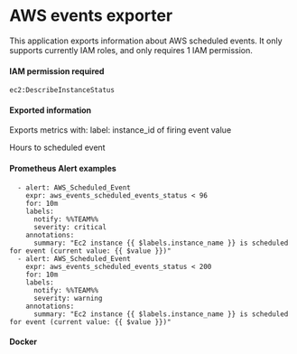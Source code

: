 # AWS events exporter

This application exports information about AWS scheduled events.
It only supports currently IAM roles, and only requires 1 IAM permission.

#### IAM permission required

`ec2:DescribeInstanceStatus`

#### Exported information

Exports metrics with:
label:
instance_id of firing event
value

Hours to scheduled event


####  Prometheus Alert examples

```bazaar
  - alert: AWS_Scheduled_Event
    expr: aws_events_scheduled_events_status < 96
    for: 10m
    labels:
      notify: %%TEAM%%
      severity: critical
    annotations:
      summary: "Ec2 instance {{ $labels.instance_name }} is scheduled for event (current value: {{ $value }})"
  - alert: AWS_Scheduled_Event
    expr: aws_events_scheduled_events_status < 200
    for: 10m
    labels:
      notify: %%TEAM%%
      severity: warning
    annotations:
      summary: "Ec2 instance {{ $labels.instance_name }} is scheduled for event (current value: {{ $value }})"

```

#### Docker